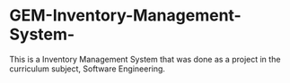 # GEM-Inventory-Management-System-
This is a Inventory Management System that was done as a project in the curriculum subject, Software Engineering. 
